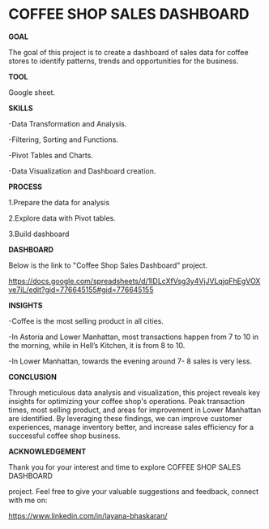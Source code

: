 # COFFEE SHOP SALES DASHBOARD
**GOAL**

The goal of this project is to create a dashboard of sales data for coffee stores to identify patterns, trends and opportunities for the business.   

**TOOL** 

Google sheet. 

 

**SKILLS** 

-Data Transformation and Analysis. 

-Filtering, Sorting and Functions. 

-Pivot Tables and Charts. 

-Data Visualization and Dashboard creation. 

**PROCESS** 

1.Prepare the data for analysis 

2.Explore data with Pivot tables. 

3.Build dashboard



**DASHBOARD**

Below is the link to "Coffee Shop Sales Dashboard" project.

https://docs.google.com/spreadsheets/d/1IDLcXfVsg3y4VjJVLqjqFhEgVOXve7iL/edit?gid=776645155#gid=776645155


**INSIGHTS** 

-Coffee is the most selling product in all cities. 

-In Astoria and Lower Manhattan, most transactions happen from 7 to 10 in the morning, while in Hell’s Kitchen, it is from 8 to 10. 

-In Lower Manhattan, towards the evening around 7- 8 sales is very less. 

 

**CONCLUSION** 

Through meticulous data analysis and visualization, this project reveals key insights for optimizing your coffee shop's operations. Peak transaction times, most selling product, and areas for improvement in Lower Manhattan are identified. By leveraging these findings, we can improve customer experiences, manage inventory better, and increase sales efficiency for a successful coffee shop business.




**ACKNOWLEDGEMENT**

Thank you for your interest and time to explore COFFEE SHOP SALES DASHBOARD  

project. Feel free to give your valuable suggestions and feedback, connect with me on:   

https://www.linkedin.com/in/layana-bhaskaran/ 
